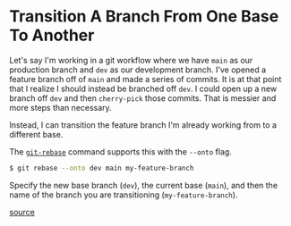 # Transition A Branch From One Base To Another

Let's say I'm working in a git workflow where we have `main` as our production
branch and `dev` as our development branch. I've opened a feature branch off of
`main` and made a series of commits. It is at that point that I realize I
should instead be branched off `dev`. I could open up a new branch off `dev`
and then `cherry-pick` those commits. That is messier and more steps than
necessary.

Instead, I can transition the feature branch I'm already working from to a
different base.

The [`git-rebase`](https://git-scm.com/docs/git-rebase) command supports this
with the `--onto` flag.

```bash
$ git rebase --onto dev main my-feature-branch
```

Specify the new base branch (`dev`), the current base (`main`), and then the
name of the branch you are transitioning (`my-feature-branch`).

[source](https://stackoverflow.com/a/10853956/535590)
